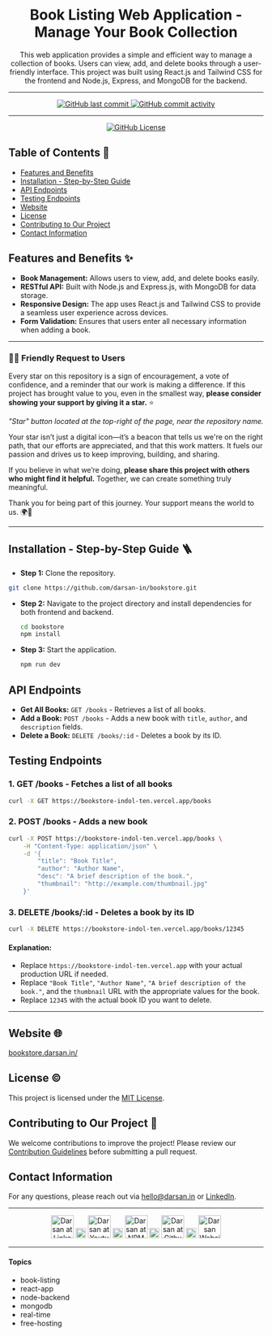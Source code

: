 <div align="center">

# Book Listing Web Application - Manage Your Book Collection

<p id="intro">This web application provides a simple and efficient way to manage a collection of books. Users can view, add, and delete books through a user-friendly interface. This project was built using React.js and Tailwind CSS for the frontend and Node.js, Express, and MongoDB for the backend.</p>

---

<p>

<span>
  <a href="https://github.com/darsan-in/bookstore/commits/main">
    <img src="https://img.shields.io/github/last-commit/darsan-in/bookstore?style=for-the-badge&label=Updated%20On" alt="GitHub last commit"/>
  </a>
</span>

<span>
  <a href="https://github.com/darsan-in/bookstore">
    <img src="https://img.shields.io/github/commit-activity/m/darsan-in/bookstore?style=for-the-badge&label=Commit%20Activity" alt="GitHub commit activity"/>
  </a>
</span>

</p>

---

<p>

<span>
  <a href="LICENSE">
    <img src="https://img.shields.io/github/license/darsan-in/bookstore?style=for-the-badge&label=License" alt="GitHub License"/>
  </a>
</span>

</p>

</div>

## Table of Contents 📝

- [Features and Benefits](#features-and-benefits-)
- [Installation - Step-by-Step Guide](#installation---step-by-step-guide-)
- [API Endpoints](#api-endpoints)
- [Testing Endpoints](#testing-endpoints)
- [Website](#website-)
- [License](#license-%EF%B8%8F)
- [Contributing to Our Project](#contributing-to-our-project-)
- [Contact Information](#contact-information)

## Features and Benefits ✨

* **Book Management:** Allows users to view, add, and delete books easily.
* **RESTful API:** Built with Node.js and Express.js, with MongoDB for data storage.
* **Responsive Design:** The app uses React.js and Tailwind CSS to provide a seamless user experience across devices.
* **Form Validation:** Ensures that users enter all necessary information when adding a book.

---

### 🙏🏻 Friendly Request to Users

Every star on this repository is a sign of encouragement, a vote of confidence, and a reminder that our work is making a difference. If this project has brought value to you, even in the smallest way, **please consider showing your support by giving it a star.** ⭐

_"Star" button located at the top-right of the page, near the repository name._

Your star isn’t just a digital icon—it’s a beacon that tells us we're on the right path, that our efforts are appreciated, and that this work matters. It fuels our passion and drives us to keep improving, building, and sharing.

If you believe in what we’re doing, **please share this project with others who might find it helpful.** Together, we can create something truly meaningful.

Thank you for being part of this journey. Your support means the world to us. 🌍💖

---

## Installation - Step-by-Step Guide 🪜

- **Step 1:** Clone the repository.
```bash
git clone https://github.com/darsan-in/bookstore.git
```

- **Step 2:** Navigate to the project directory and install dependencies for both frontend and backend.
   ```bash
   cd bookstore
   npm install
   ```

- **Step 3:** Start the application.
   ```bash
   npm run dev
   ```

## API Endpoints

* **Get All Books:** `GET /books` - Retrieves a list of all books.
* **Add a Book:** `POST /books` - Adds a new book with `title`, `author`, and `description` fields.
* **Delete a Book:** `DELETE /books/:id` - Deletes a book by its ID.

## Testing Endpoints

### 1. **GET /books** - Fetches a list of all books

```bash
curl -X GET https://bookstore-indol-ten.vercel.app/books
```

### 2. **POST /books** - Adds a new book

```bash
curl -X POST https://bookstore-indol-ten.vercel.app/books \
    -H "Content-Type: application/json" \
    -d '{
        "title": "Book Title",
        "author": "Author Name",
        "desc": "A brief description of the book.",
        "thumbnail": "http://example.com/thumbnail.jpg"
    }'
```

### 3. **DELETE /books/:id** - Deletes a book by its ID

```bash
curl -X DELETE https://bookstore-indol-ten.vercel.app/books/12345
```

#### Explanation:
- Replace `https://bookstore-indol-ten.vercel.app` with your actual production URL if needed.
- Replace `"Book Title"`, `"Author Name"`, `"A brief description of the book."`, and the `thumbnail` URL with the appropriate values for the book.
- Replace `12345` with the actual book ID you want to delete.

---

## Website 🌐

<a id="url" href="https://bookstore.darsan.in/">bookstore.darsan.in/</a>

## License ©️

This project is licensed under the [MIT License](LICENSE).

## Contributing to Our Project 🤝

We welcome contributions to improve the project! Please review our [Contribution Guidelines](CONTRIBUTING) before submitting a pull request.

## Contact Information

For any questions, please reach out via hello@darsan.in or [LinkedIn](https://www.linkedin.com/in/darsan-in/).

---

<p align="center">

<span>
<a href="https://www.linkedin.com/in/darsan-in/"><img width='45px' height='45px' src="https://darsan.in/readme-src/footer-icons/linkedin.png" alt="Darsan at Linkedin"></a>
</span>

<span>
  <img width='20px' height='20px' src="https://darsan.in/readme-src/footer-icons/gap.png" alt="place holder image">
</span>

<span>
<a href="https://www.youtube.com/@darsan-in"><img width='45px' height='45px' src="https://darsan.in/readme-src/footer-icons/youtube.png" alt="Darsan at Youtube"></a>
</span>

<span>
  <img width='20px' height='20px' src="https://darsan.in/readme-src/footer-icons/gap.png" alt="place holder image">
</span>

<span>
<a href="https://www.npmjs.com/~darsan.in"><img width='45px' height='45px' src="https://darsan.in/readme-src/footer-icons/npm.png" alt="Darsan at NPM"></a>
</span>

<span>
  <img width='20px' height='20px' src="https://darsan.in/readme-src/footer-icons/gap.png" alt="place holder image">
</span>

<span>
<a href="https://github.com/darsan-in"><img width='45px' height='45px' src="https://darsan.in/readme-src/footer-icons/github.png" alt="Darsan at Github"></a>
</span>

<span>
  <img width='20px' height='20px' src="https://darsan.in/readme-src/footer-icons/gap.png" alt="place holder image">
</span>

<span>
<a href="https://darsan.in/"><img width='45px' height='45px' src="https://darsan.in/readme-src/footer-icons/website.png" alt="Darsan Website"></a>
</span>

<p>

---

#### Topics
<ul id="keywords">
  <li>book-listing</li>
  <li>react-app</li>
  <li>node-backend</li>
  <li>mongodb</li>
  <li>real-time</li>
  <li>free-hosting</li>
</ul>



